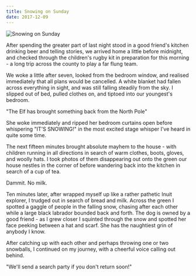 ```yaml
---
title: Snowing on Sunday
date: 2017-12-09
---
```


![Snowing on Sunday](https://source.unsplash.com/2aFp6EWWs58/1600x900)

After spending the greater part of last night stood in a good friend's kitchen drinking beer and telling stories, we arrived home a little before midnight, and checked through the children's rugby kit in preparation for this morning - a long trip across the county to play a far flung team.

We woke a little after seven, looked from the bedroom window, and realised immediately that all plans would be cancelled. A white blanket had fallen across everything in sight, and was still falling steadily from the sky. I slipped out of bed, pulled clothes on, and tiptoed into our youngest's bedroom.

"The Elf has brought something back from the North Pole"

She woke immediately and ripped her bedroom curtains open before whispering "IT'S SNOWING!" in the most excited stage whisper I've heard in quite some time.

The next fifteen minutes brought absolute mayhem to the house - with children running in all directions in search of warm clothes, boots, gloves, and woolly hats. I took photos of them disappearing out onto the green our house nestles in the corner of before wandering back into the kitchen in search of a cup of tea.

Dammit. No milk.

Ten minutes later, after wrapped myself up like a rather pathetic Inuit explorer, I trudged out in search of bread and milk. Across the green I spotted a gaggle of people in the falling snow, chasing after each other while a large black labrador bounded back and forth. The dog is owned by a good friend - as I grew closer I squinted through the snow and spotted her face peeking between a hat and scarf. She has the naughtiest grin of anybody I know.

After catching up with each other and perhaps throwing one or two snowballs, I continued on my journey, with a cheerful voice calling out behind.

"We'll send a search party if you don't return soon!"
